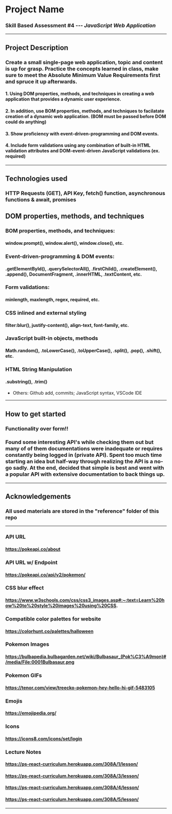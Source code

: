 # Project Name
### Skill Based Assessment #4 --- <em> JavaScript Web Application </em>

- - - - 

## Project Description
### Create a small single-page web application, topic and content is up for grasp. Practice the concepts learned in class, make sure to meet the Absolute Minimum Value Requirements first and spruce it up afterwards.

#### 1. Using DOM properties, methods, and techniques in creating a web application that provides a dynamic user experience. 
#### 2. In addition, use BOM properties, methods, and techniques to facilatate creation of a dynamic web application. (BOM must be passed before DOM could do anything)
#### 3. Show proficiency with event-driven-programming and DOM events.
#### 4. Include form validations using any combination of built-in HTML validation attributes and DOM-event-driven JavaScript validations (ex. required)

- - - -

## Technologies used
### HTTP Requests (GET), API Key, fetch() function, asynchronous functions & await, promises
####

## DOM properties, methods, and techniques
### 
### BOM properties, methods, and techniques:
#### window.prompt(), window.alert(), window.close(), etc.

### Event-driven-programming & DOM events:
#### .getElementById(), .querySelectorAll(), .firstChild(), .createElement(), .append(), DocumentFragment, .innerHTML, .textContent, etc.

### Form validations:
#### minlength, maxlength, regex, required, etc.

### CSS inlined and external styling
#### filter:blur(), justify-content(), align-text, font-family, etc.

### JavaScript built-in objects, methods
#### Math.random(), .toLowerCase(), .toUpperCase(), .split(), .pop(), .shift(), etc.

### HTML String Manipulation
#### .substring(), .trim()

* Others: Github add, commits; JavaScript syntax, VSCode IDE

- - - -

## How to get started
### Functionality over form!!
### Found some interesting API's while checking them out but many of of them documentations were inadequate or requires constantly being logged in (private API). Spent too much time starting an idea but half-way through realizing the API is a no-go sadly. At the end, decided that simple is best and went with a popular API with extensive documentation to back things up.

- - - - 

## Acknowledgements
### All used materials are stored in the "reference" folder of this repo

- - - -

### API URL
#### https://pokeapi.co/about 

### API URL w/ Endpoint
#### https://pokeapi.co/api/v2/pokemon/

### CSS blur effect
#### https://www.w3schools.com/css/css3_images.asp#:~:text=Learn%20how%20to%20style%20images%20using%20CSS.

### Compatible color palettes for website
#### https://colorhunt.co/palettes/halloween

### Pokemon Images
#### https://bulbapedia.bulbagarden.net/wiki/Bulbasaur_(Pok%C3%A9mon)#/media/File:0001Bulbasaur.png

### Pokemon GIFs
#### https://tenor.com/view/treecko-pokemon-hey-hello-hi-gif-5483105 

### Emojis
#### https://emojipedia.org/

### Icons
#### https://icons8.com/icons/set/login

### Lecture Notes
#### https://ps-react-curriculum.herokuapp.com/308A/1/lesson/
#### https://ps-react-curriculum.herokuapp.com/308A/3/lesson/
#### https://ps-react-curriculum.herokuapp.com/308A/4/lesson/
#### https://ps-react-curriculum.herokuapp.com/308A/5/lesson/


- - - -

> <em>



